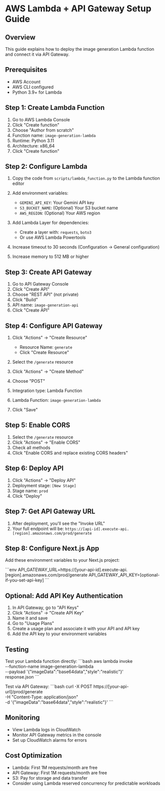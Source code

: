 # AWS Lambda + API Gateway Setup Guide

## Overview
This guide explains how to deploy the image generation Lambda function and connect it via API Gateway.

## Prerequisites
- AWS Account
- AWS CLI configured
- Python 3.9+ for Lambda

## Step 1: Create Lambda Function

1. Go to AWS Lambda Console
2. Click "Create function"
3. Choose "Author from scratch"
4. Function name: `image-generation-lambda`
5. Runtime: Python 3.11
6. Architecture: x86_64
7. Click "Create function"

## Step 2: Configure Lambda

1. Copy the code from `scripts/lambda_function.py` to the Lambda function editor
2. Add environment variables:
   - `GEMINI_API_KEY`: Your Gemini API key
   - `S3_BUCKET_NAME`: (Optional) Your S3 bucket name
   - `AWS_REGION`: (Optional) Your AWS region

3. Add Lambda Layer for dependencies:
   - Create a layer with: `requests`, `boto3`
   - Or use AWS Lambda Powertools

4. Increase timeout to 30 seconds (Configuration → General configuration)
5. Increase memory to 512 MB or higher

## Step 3: Create API Gateway

1. Go to API Gateway Console
2. Click "Create API"
3. Choose "REST API" (not private)
4. Click "Build"
5. API name: `image-generation-api`
6. Click "Create API"

## Step 4: Configure API Gateway

1. Click "Actions" → "Create Resource"
   - Resource Name: `generate`
   - Click "Create Resource"

2. Select the `/generate` resource
3. Click "Actions" → "Create Method"
4. Choose "POST"
5. Integration type: Lambda Function
6. Lambda Function: `image-generation-lambda`
7. Click "Save"

## Step 5: Enable CORS

1. Select the `/generate` resource
2. Click "Actions" → "Enable CORS"
3. Check all methods
4. Click "Enable CORS and replace existing CORS headers"

## Step 6: Deploy API

1. Click "Actions" → "Deploy API"
2. Deployment stage: `[New Stage]`
3. Stage name: `prod`
4. Click "Deploy"

## Step 7: Get API Gateway URL

1. After deployment, you'll see the "Invoke URL"
2. Your full endpoint will be: `https://[api-id].execute-api.[region].amazonaws.com/prod/generate`

## Step 8: Configure Next.js App

Add these environment variables to your Next.js project:

\`\`\`env
API_GATEWAY_URL=https://[your-api-id].execute-api.[region].amazonaws.com/prod/generate
API_GATEWAY_API_KEY=[optional-if-you-set-api-key]
\`\`\`

## Optional: Add API Key Authentication

1. In API Gateway, go to "API Keys"
2. Click "Actions" → "Create API Key"
3. Name it and save
4. Go to "Usage Plans"
5. Create a usage plan and associate it with your API and API key
6. Add the API key to your environment variables

## Testing

Test your Lambda function directly:
\`\`\`bash
aws lambda invoke \
  --function-name image-generation-lambda \
  --payload '{"imageData":"base64data","style":"realistic"}' \
  response.json
\`\`\`

Test via API Gateway:
\`\`\`bash
curl -X POST https://[your-api-url]/prod/generate \
  -H "Content-Type: application/json" \
  -d '{"imageData":"base64data","style":"realistic"}'
\`\`\`

## Monitoring

- View Lambda logs in CloudWatch
- Monitor API Gateway metrics in the console
- Set up CloudWatch alarms for errors

## Cost Optimization

- Lambda: First 1M requests/month are free
- API Gateway: First 1M requests/month are free
- S3: Pay for storage and data transfer
- Consider using Lambda reserved concurrency for predictable workloads
